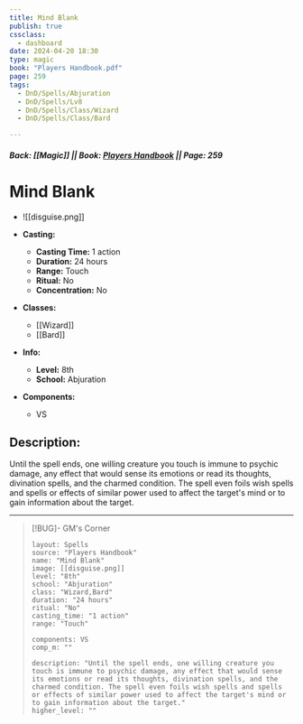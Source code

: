 ```yaml
---
title: Mind Blank
publish: true
cssclass:
  - dashboard
date: 2024-04-20 18:30
type: magic
book: "Players Handbook.pdf"
page: 259
tags:
  - DnD/Spells/Abjuration
  - DnD/Spells/Lv8
  - DnD/Spells/Class/Wizard
  - DnD/Spells/Class/Bard

---
```


##### Back: [[Magic]] || Book: [Players Handbook](https://drive.google.com/drive/folders/1O5bhpYizcIT5xxAoLOuzCRht_PVS7VSG?usp=sharing) || Page: 259

# Mind Blank
- ![[disguise.png]]
- **Casting:**
    - **Casting Time:** 1 action
    - **Duration:** 24 hours
    - **Range:** Touch
    - **Ritual:** No
    - **Concentration:** No
- **Classes:**
    - [[Wizard]]
    - [[Bard]]

- **Info:**
    - **Level:** 8th
    - **School:** Abjuration
- **Components:**
    - VS


## Description:
Until the spell ends, one willing creature you touch is immune to psychic damage, any effect that would sense its emotions or read its thoughts, divination spells, and the charmed condition. The spell even foils wish spells and spells or effects of similar power used to affect the target's mind or to gain information about the target.



---

> [!BUG]- GM's Corner
>
> ```statblock
> layout: Spells
> source: "Players Handbook"
> name: "Mind Blank"
> image: [[disguise.png]]
> level: "8th"
> school: "Abjuration"
> class: "Wizard,Bard"
> duration: "24 hours"
> ritual: "No"
> casting_time: "1 action"
> range: "Touch"
>
> components: VS
> comp_m: ""
>
> description: "Until the spell ends, one willing creature you touch is immune to psychic damage, any effect that would sense its emotions or read its thoughts, divination spells, and the charmed condition. The spell even foils wish spells and spells or effects of similar power used to affect the target's mind or to gain information about the target."
> higher_level: ""
> ```
